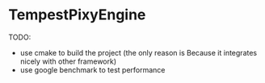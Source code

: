 # TempestPixyEngine

TODO:
- use cmake to build the project (the only reason is
  Because it integrates nicely with other framework)
- use google benchmark to test performance
